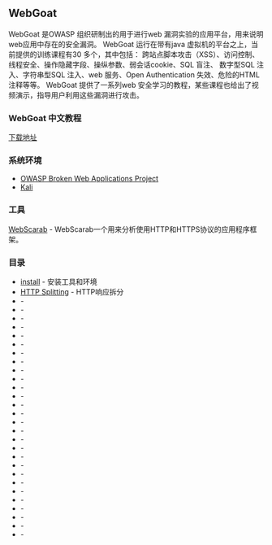 ## WebGoat
WebGoat 是OWASP 组织研制出的用于进行web 漏洞实验的应用平台，用来说明web应用中存在的安全漏洞。
WebGoat 运行在带有java 虚拟机的平台之上，当前提供的训练课程有30 多个，其中包括：
跨站点脚本攻击（XSS）、访问控制、线程安全、操作隐藏字段、操纵参数、弱会话cookie、SQL 盲注、
数字型SQL 注入、字符串型SQL 注入、web 服务、Open Authentication 失效、危险的HTML 注释等等。
WebGoat 提供了一系列web 安全学习的教程，某些课程也给出了视频演示，指导用户利用这些漏洞进行攻击。

### WebGoat 中文教程
[下载地址](http://www.owasp.org.cn/owasp-project/download/WebGoatv2.2.pdf/view)

### 系统环境
- [OWASP Broken Web Applications Project](https://www.owasp.org/index.php/OWASP_Broken_Web_Applications_Project)
- [Kali](https://www.kali.org/)

### 工具
[WebScarab](https://www.owasp.org/index.php/WebScarab) - WebScarab一个用来分析使用HTTP和HTTPS协议的应用程序框架。

### 目录
- [install](Linux-kali1.1-install-tools.md) - 安装工具和环境
- [HTTP Splitting](Linux-WebGoat5.4-http-splitting.md) - HTTP响应拆分
- []() - 
- []() -
- []() - 
- []() -
- []() - 
- []() -
- []() - 
- []() -
- []() - 
- []() -
- []() - 
- []() -
- []() - 
- []() -
- []() - 
- []() -
- []() - 
- []() -
- []() - 
- []() -
- []() - 
- []() -
- []() - 
- []() -
- []() - 
- []() -
- []() - 
- []() -